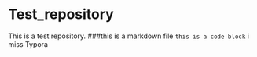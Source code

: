 # Test_repository
This is a test repository. 
###this is a markdown file
`this is a code block`
i miss Typora
